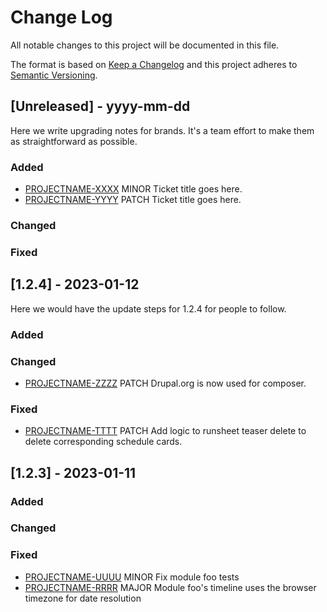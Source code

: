 
# Change Log
All notable changes to this project will be documented in this file.
 
The format is based on [Keep a Changelog](http://keepachangelog.com/)
and this project adheres to [Semantic Versioning](http://semver.org/).
 
## [Unreleased] - yyyy-mm-dd
 
Here we write upgrading notes for brands. It's a team effort to make them as
straightforward as possible.
 
### Added
- [PROJECTNAME-XXXX](http://jira.projectname.com/browse/PROJECTNAME-XXXX)
  MINOR Ticket title goes here.
- [PROJECTNAME-YYYY](http://jira.projectname.com/browse/PROJECTNAME-YYYY)
  PATCH Ticket title goes here.
 
### Changed
 
### Fixed
 
## [1.2.4] - 2023-01-12
  
Here we would have the update steps for 1.2.4 for people to follow.
 
### Added
 
### Changed
  
- [PROJECTNAME-ZZZZ](http://jira.projectname.com/browse/PROJECTNAME-ZZZZ)
  PATCH Drupal.org is now used for composer.
 
### Fixed
 
- [PROJECTNAME-TTTT](http://jira.projectname.com/browse/PROJECTNAME-TTTT)
  PATCH Add logic to runsheet teaser delete to delete corresponding
  schedule cards.
 
## [1.2.3] - 2023-01-11
 
### Added
   
### Changed
 
### Fixed
 
- [PROJECTNAME-UUUU](http://jira.projectname.com/browse/PROJECTNAME-UUUU)
  MINOR Fix module foo tests
- [PROJECTNAME-RRRR](http://jira.projectname.com/browse/PROJECTNAME-RRRR)
  MAJOR Module foo's timeline uses the browser timezone for date resolution 
